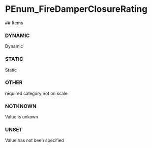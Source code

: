 # PEnum_FireDamperClosureRating

<!-- end of definition -->## Items

### DYNAMIC
Dynamic

### STATIC
Static

### OTHER
required category not on scale

### NOTKNOWN
Value is unkown

### UNSET
Value has not been specified

